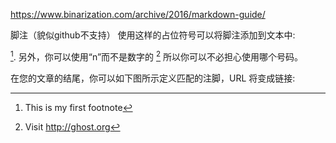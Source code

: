 https://www.binarization.com/archive/2016/markdown-guide/

脚注（貌似github不支持）
使用这样的占位符号可以将脚注添加到文本中: 

[^1]. 另外，你可以使用“n”而不是数字的 
[^n] 所以你可以不必担心使用哪个号码。

在您的文章的结尾，你可以如下图所示定义匹配的注脚，URL 将变成链接:

[^1]: This is my first footnote
[^n]: Visit http://ghost.org
[^n]: A final footnote
